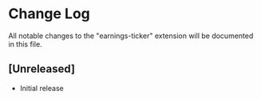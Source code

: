 # Change Log

All notable changes to the "earnings-ticker" extension will be documented in this file.

## [Unreleased]

- Initial release
